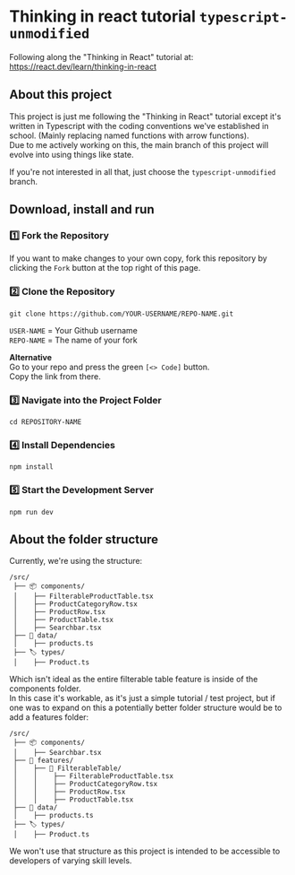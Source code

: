 # Thinking in react tutorial `typescript-unmodified`
Following along the "Thinking in React" tutorial at:  https://react.dev/learn/thinking-in-react

## About this project  
This project is just me following the "Thinking in React" tutorial except it's written in Typescript 
with the coding conventions we've established in school. (Mainly replacing named functions with arrow functions).  
Due to me actively working on this, the main branch of this project will evolve into using things like state.  
  
If you're not interested in all that, just choose the `typescript-unmodified` branch.

## Download, install and run
### 1️⃣ Fork the Repository  
If you want to make changes to your own copy, 
fork this repository by clicking the `Fork` button at the top right of this page.  

### 2️⃣ Clone the Repository  
```
git clone https://github.com/YOUR-USERNAME/REPO-NAME.git
```  
`USER-NAME` = Your Github username  
`REPO-NAME` = The name of your fork
  
**Alternative**  
Go to your repo and press the green `[<> Code]` button.  
Copy the link from there.  

### 3️⃣ Navigate into the Project Folder  
```
cd REPOSITORY-NAME
```

### 4️⃣ Install Dependencies  
```
npm install
```

### 5️⃣ Start the Development Server  
```
npm run dev
```

## About the folder structure
Currently, we're using the structure:  

```
/src/
 ├── 📦 components/  
 │    ├── FilterableProductTable.tsx  
 │    ├── ProductCategoryRow.tsx  
 │    ├── ProductRow.tsx  
 │    ├── ProductTable.tsx  
 │    ├── Searchbar.tsx  
 ├── 💾 data/  
 │    ├── products.ts  
 ├── 🏷️ types/  
 │    ├── Product.ts  
```

Which isn't ideal as the entire filterable table feature is inside of the components folder.  
In this case it's workable, as it's just a simple tutorial / test project, but if one was to expand on this
a potentially better folder structure would be to add a features folder:  

```
/src/
 ├── 📦 components/  
 │    ├── Searchbar.tsx  
 ├── 🚀 features/  
 │    ├── 🏪 FilterableTable/  
 │    │    ├── FilterableProductTable.tsx  
 │    │    ├── ProductCategoryRow.tsx  
 │    │    ├── ProductRow.tsx  
 │    │    ├── ProductTable.tsx  
 ├── 💾 data/  
 │    ├── products.ts  
 ├── 🏷️ types/  
 │    ├── Product.ts  
```

We won't use that structure as this project is intended to be accessible to developers 
of varying skill levels.
